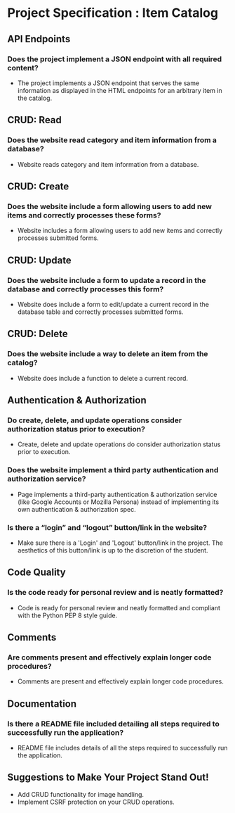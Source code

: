 # Project Specification : Item Catalog

## API Endpoints

### Does the project implement a JSON endpoint with all required content?
- The project implements a JSON endpoint that serves the same information as displayed in the HTML endpoints for an arbitrary item in the catalog.


## CRUD: Read

### Does the website read category and item information from a database?
- Website reads category and item information from a database.


## CRUD: Create

### Does the website include a form allowing users to add new items and correctly processes these forms?
- Website includes a form allowing users to add new items and correctly processes submitted forms.

## CRUD: Update

### Does the website include a form to update a record in the database and correctly processes this form?
- Website does include a form to edit/update a current record in the database table and correctly processes submitted forms.

## CRUD: Delete

### Does the website include a way to delete an item from the catalog?
- Website does include a function to delete a current record.

## Authentication & Authorization

### Do create, delete, and update operations consider authorization status prior to execution?
- Create, delete and update operations do consider authorization status prior to execution.

### Does the website implement a third party authentication and authorization service?
- Page implements a third-party authentication & authorization service (like Google Accounts or Mozilla Persona) instead of implementing its own authentication & authorization spec.

### Is there a “login” and “logout” button/link in the website?
- Make sure there is a 'Login' and 'Logout' button/link in the project. The aesthetics of this button/link is up to the discretion of the student.


## Code Quality

### Is the code ready for personal review and is neatly formatted?
- Code is ready for personal review and neatly formatted and compliant with the Python PEP 8 style guide.


## Comments

### Are comments present and effectively explain longer code procedures?
- Comments are present and effectively explain longer code procedures.


## Documentation

### Is there a README file included detailing all steps required to successfully run the application?
- README file includes details of all the steps required to successfully run the application.


## Suggestions to Make Your Project Stand Out!
- Add CRUD functionality for image handling.
- Implement CSRF protection on your CRUD operations.
